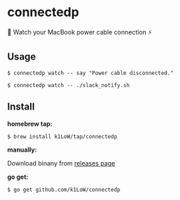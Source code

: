 # connectedp

:electric_plug: Watch your MacBook power cable connection :zap:

## Usage

``` console
$ connectedp watch -- say "Power cable disconnected."
```

``` console
$ connectedp watch -- ./slack_notify.sh
```

## Install

**homebrew tap:**

```console
$ brew install k1LoW/tap/connectedp
```

**manually:**

Download binany from [releases page](https://github.com/k1LoW/connectedp/releases)

**go get:**

```console
$ go get github.com/k1LoW/connectedp
```



